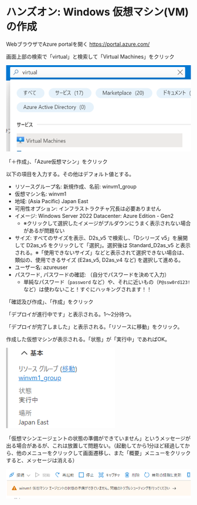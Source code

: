 # ハンズオン: Windows 仮想マシン(VM) の作成

WebブラウザでAzure portalを開く
https://portal.azure.com/

画面上部の検索で「virtual」と検索して「Virtual Machines」をクリック

![](../images/ss-2022-04-01-11-00-28.png)

「＋作成」、「Azure仮想マシン」をクリック

以下の項目を入力する。その他はデフォルト値とする。

- リソースグループ名: 新規作成、名前: winvm1_group
- 仮想マシン名: winvm1
- 地域: (Asia Pacific) Japan East
- 可用性オプション: インフラストラクチャ冗長は必要ありません
- イメージ: Windows Server 2022 Datacenter: Azure Edition - Gen2
  - ※クリックして選択したイメージがプルダウンにうまく表示されない場合があるが問題ない
- サイズ: すべてのサイズを表示、D2s_v5 で検索し、「Dシリーズ v5」を展開して D2as_v5 をクリックして「選択」。選択後は Standard_D2as_v5 と表示される。※「使用できないサイズ」などと表示されて選択できない場合は、類似の、使用できるサイズ (E2as_v5, D2as_v4 など) を選択して進める。
- ユーザー名: azureuser
- パスワード, パスワードの確認: （自分でパスワードを決めて入力）
  - 単純なパスワード（`password` など）や、それに近いもの（`P@ssw0rd123!`など）は使わないこと！すぐにハッキングされます！！

「確認及び作成」、「作成」をクリック

「デプロイが進行中です」と表示される。1～2分待つ。

「デプロイが完了しました」と表示される。「リソースに移動」をクリック。

作成した仮想マシンが表示される。「状態」が「実行中」であればOK。

![](../images/ss-2022-04-03-09-28-51.png)

「仮想マシンエージェントの状態の準備ができていません」というメッセージが出る場合があるが、これは放置して問題ない。（起動してから1分ほど経過してから、他のメニューをクリックして画面遷移し、また「概要」メニューをクリックすると、メッセージは消える）

![](../images/ss-2022-04-02-01-28-50.png)
